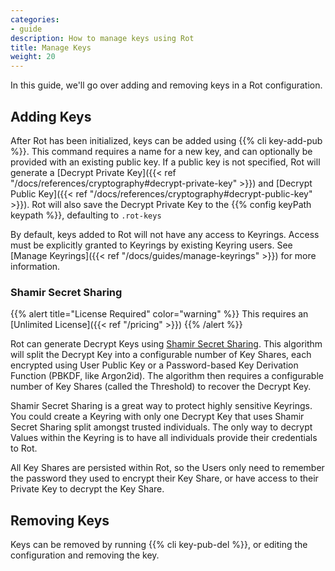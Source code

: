```yaml
---
categories:
- guide
description: How to manage keys using Rot
title: Manage Keys
weight: 20
---
```


In this guide, we'll go over adding and removing keys in a Rot configuration.

## Adding Keys

After Rot has been initialized, keys can be added using {{% cli key-add-pub %}}.  This command requires a name for a new key, and can optionally be provided with an existing public key.  If a public key is not specified, Rot will generate a [Decrypt Private Key]({{< ref "/docs/references/cryptography#decrypt-private-key" >}}) and [Decrypt Public Key]({{< ref "/docs/references/cryptography#decrypt-public-key" >}}).  Rot will also save the Decrypt Private Key to the {{% config keyPath keypath %}}, defaulting to `.rot-keys`

By default, keys added to Rot will not have any access to Keyrings.  Access must be explicitly granted to Keyrings by existing Keyring users.  See [Manage Keyrings]({{< ref "/docs/guides/manage-keyrings" >}}) for more information.

### Shamir Secret Sharing 

{{% alert title="License Required" color="warning" %}}
This requires an [Unlimited License]({{< ref "/pricing" >}})
{{% /alert %}}

Rot can generate Decrypt Keys using [Shamir Secret Sharing](https://en.wikipedia.org/wiki/Shamir%27s_secret_sharing).  This algorithm will split the Decrypt Key into a configurable number of Key Shares, each encrypted using User Public Key or a Password-based Key Derivation Function (PBKDF, like Argon2id).  The algorithm then requires a configurable number of Key Shares (called the Threshold) to recover the Decrypt Key.

Shamir Secret Sharing is a great way to protect highly sensitive Keyrings.  You could create a Keyring with only one Decrypt Key that uses Shamir Secret Sharing split amongst trusted individuals.  The only way to decrypt Values within the Keyring is to have all individuals provide their credentials to Rot.

All Key Shares are persisted within Rot, so the Users only need to remember the password they used to encrypt their Key Share, or have access to their Private Key to decrypt the Key Share.

## Removing Keys

Keys can be removed by running {{% cli key-pub-del %}}, or editing the configuration and removing the key.
